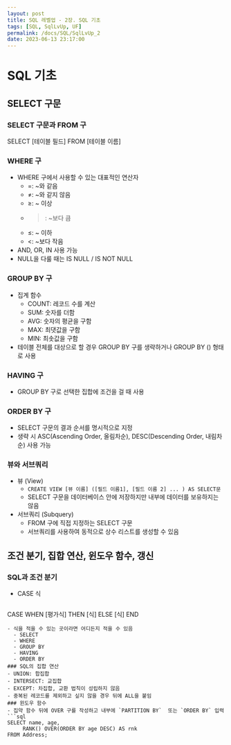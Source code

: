 ```yaml
---
layout: post
title: SQL 레벨업 - 2장. SQL 기초
tags: [SQL, SqlLvUp, UF]
permalink: /docs/SQL/SqlLvUp_2
date: 2023-06-13 23:17:00
---
```

# SQL 기초
## SELECT 구문
### SELECT 구문과 FROM 구
SELECT [테이블 필드] FROM [테이블 이름]
### WHERE 구
 - WHERE 구에서 사용할 수 있는 대표적인 연산자
   - =: ~와 같음
   - ≠: ~와 같지 않음
   - ≥: ~ 이상
   - >: ~보다 큼
   - ≤: ~ 이하
   - <: ~보다 작음
 - AND, OR, IN 사용 가능
 - NULL을 다룰 때는 IS NULL / IS NOT NULL
### GROUP BY 구
- 집계 함수
  - COUNT: 레코드 수를 계산
  - SUM: 숫자를 더함
  - AVG: 숫자의 평균을 구함
  - MAX: 최댓값을 구함
  - MIN: 최솟값을 구함
- 테이블 전체를 대상으로 할 경우 GROUP BY 구를 생략하거나 GROUP BY () 형태로 사용
### HAVING 구
- GROUP BY 구로 선택한 집합에 조건을 걸 때 사용
### ORDER BY 구
- SELECT 구문의 결과 순서를 명시적으로 지정
- 생략 시 ASC(Ascending Order, 올림차순), DESC(Descending Order, 내림차순) 사용 가능
### 뷰와 서브쿼리
- 뷰 (View)
  - `CREATE VIEW [뷰 이름] ([필드 이름1], [필드 이름 2] ... ) AS SELECT문`
  - SELECT 구문을 데이터베이스 안에 저장하지만 내부에 데이터를 보유하지는 않음
- 서브쿼리 (Subquery)
  - FROM 구에 직접 지정하는 SELECT 구문
  - 서브쿼리를 사용하여 동적으로 상수 리스트를 생성할 수 있음
## 조건 분기, 집합 연산, 윈도우 함수, 갱신
### SQL과 조건 분기
- CASE 식
  ```sql
CASE WHEN [평가식] THEN [식]
     ELSE [식]
END
  ```
  - 식을 적을 수 있는 곳이라면 어디든지 적을 수 있음
    - SELECT
    - WHERE
    - GROUP BY
    - HAVING
    - ORDER BY
### SQL의 집합 연산
- UNION: 합집합
- INTERSECT: 교집합
- EXCEPT: 차집합, 교환 법칙이 성립하지 않음
- 중복된 레코드를 제외하고 싶지 않을 경우 뒤에 ALL을 붙임
### 윈도우 함수
- 집약 함수 뒤에 OVER 구를 작성하고 내부에 `PARTITION BY`  또는 `ORDER BY` 입력
  ```sql
SELECT name, age,
       RANK() OVER(ORDER BY age DESC) AS rnk
FROM Address;
  ```